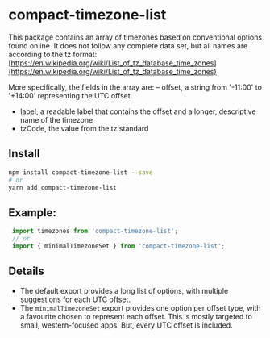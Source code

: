# compact-timezone-list
This package contains an array of timezones based on conventional options found online. It does not follow any complete data set, but all names are according to the tz format: [https://en.wikipedia.org/wiki/List_of_tz_database_time_zones](https://en.wikipedia.org/wiki/List_of_tz_database_time_zones)

More specifically, the fields in the array are:
– offset, a string from '-11:00' to '+14:00' representing the UTC offset
- label, a readable label that contains the offset and a longer, descriptive name of the timezone
- tzCode, the value from the tz standard

## Install

```bash
npm install compact-timezone-list --save
# or
yarn add compact-timezone-list
```

## Example:
```javascript
 import timezones from 'compact-timezone-list';
 // or
 import { minimalTimezoneSet } from 'compact-timezone-list';
```

## Details

- The default export provides a long list of options, with multiple suggestions for each UTC offset.
- The `minimalTimezoneSet` export provides one option per offset type, with a favourite chosen to represent each offset. This is mostly targeted to small, western-focused apps. But, every UTC offset is included.

